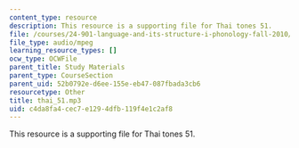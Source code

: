 ```yaml
---
content_type: resource
description: This resource is a supporting file for Thai tones 51.
file: /courses/24-901-language-and-its-structure-i-phonology-fall-2010/c4da8fa4cec7e1294dfb119f4e1c2af8_thai_51.mp3
file_type: audio/mpeg
learning_resource_types: []
ocw_type: OCWFile
parent_title: Study Materials
parent_type: CourseSection
parent_uid: 52b0792e-d6ee-155e-eb47-087fbada3cb6
resourcetype: Other
title: thai_51.mp3
uid: c4da8fa4-cec7-e129-4dfb-119f4e1c2af8
---
```

This resource is a supporting file for Thai tones 51.